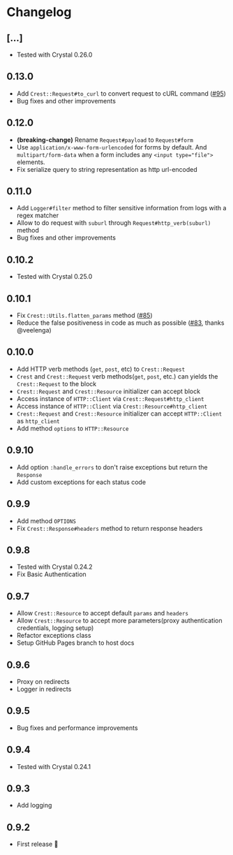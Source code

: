 # Changelog

## [...]

* Tested with Crystal 0.26.0

## 0.13.0

* Add `Crest::Request#to_curl` to convert request to cURL command ([#95](https://github.com/mamantoha/crest/pull/95))
* Bug fixes and other improvements

## 0.12.0

* **(breaking-change)** Rename `Request#payload` to `Request#form`
* Use `application/x-www-form-urlencoded` for forms by default. And `multipart/form-data` when a form includes any `<input type="file">` elements.
* Fix serialize query to string representation as http url-encoded

## 0.11.0

* Add `Logger#filter` method to filter sensitive information from logs with a regex matcher
* Allow to do request with `suburl` through `Request#http_verb(suburl)` method
* Bug fixes and other improvements

## 0.10.2

* Tested with Crystal 0.25.0

## 0.10.1

* Fix `Crest::Utils.flatten_params` method ([#85](https://github.com/mamantoha/crest/pull/85))
* Reduce the false positiveness in code as much as possible ([#83](https://github.com/mamantoha/crest/pull/83), thanks @veelenga)

## 0.10.0

* Add HTTP verb methods (`get`, `post`, etc) to `Crest::Request`
* `Crest` and `Crest::Request` verb methods(`get`, `post`, etc.) can yields the `Crest::Request` to the block
* `Crest::Request` and `Crest::Resource` initializer can accept block
* Access instance of `HTTP::Client` via `Crest::Request#http_client`
* Access instance of `HTTP::Client` via `Crest::Resource#http_client`
* `Crest::Request` and `Crest::Resource` initializer can accept `HTTP::Client` as `http_client`
* Add method `options` to `HTTP::Resource`

## 0.9.10

* Add option `:handle_errors` to don't raise exceptions but return the `Response`
* Add custom exceptions for each status code

## 0.9.9

* Add method `OPTIONS`
* Fix `Crest::Response#headers` method to return response headers

## 0.9.8

* Tested with Crystal 0.24.2
* Fix Basic Authentication

## 0.9.7

* Allow `Crest::Resource` to accept default `params` and `headers`
* Allow `Crest::Resource` to accept more parameters(proxy authentication credentials, logging setup)
* Refactor exceptions class
* Setup GitHub Pages branch to host docs

## 0.9.6

* Proxy on redirects
* Logger in redirects

## 0.9.5

* Bug fixes and performance improvements

## 0.9.4

* Tested with Crystal 0.24.1

## 0.9.3

* Add logging

## 0.9.2

* First release :tada:
